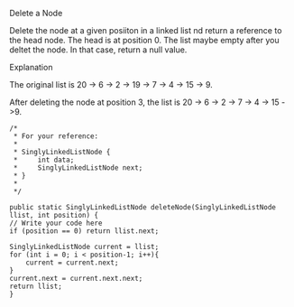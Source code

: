 Delete a Node

Delete the node at a given posiiton in a linked list nd return a reference to the head node. The head is at position 0. The list maybe empty after you deltet the node. In that case, return a null value.

Explanation

The original list is 20 -> 6 -> 2 -> 19 -> 7 -> 4 -> 15 -> 9.

After deleting the node at position 3, the list is 20 -> 6 -> 2 -> 7 -> 4 -> 15 ->9.


    /*
     * For your reference:
     *
     * SinglyLinkedListNode {
     *     int data;
     *     SinglyLinkedListNode next;
     * }
     *
     */

    public static SinglyLinkedListNode deleteNode(SinglyLinkedListNode llist, int position) {
    // Write your code here
    if (position == 0) return llist.next;

    SinglyLinkedListNode current = llist;
    for (int i = 0; i < position-1; i++){
        current = current.next;
    }
    current.next = current.next.next;
    return llist;    
    }
 
